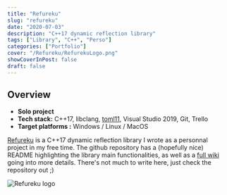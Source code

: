 ```yaml
---
title: "Refureku"
slug: "refureku"
date: "2020-07-03"
description: "C++17 dynamic reflection library"
tags: ["Library", "C++", "Perso"]
categories: ["Portfolio"]
cover: "/Refureku/RefurekuLogo.png"
showCoverInPost: false
draft: false
---
```


## Overview
- **Solo project**
- **Tech stack:** C++17, libclang, [toml11](https://github.com/ToruNiina/toml11), Visual Studio 2019, Git, Trello
- **Target platforms :** Windows / Linux / MacOS

[Refureku](https://github.com/jsoysouvanh/Refureku) is a C++17 dynamic reflection library I wrote as a personnal project in my free time. The github repository has a (hopefully nice) README highlighting the library main functionalities, as well as a [full wiki](https://github.com/jsoysouvanh/Refureku/wiki) going into more details. There's not much to write here, just check the repository out ;)

![Refureku logo](/Refureku/RefurekuLogo.png)